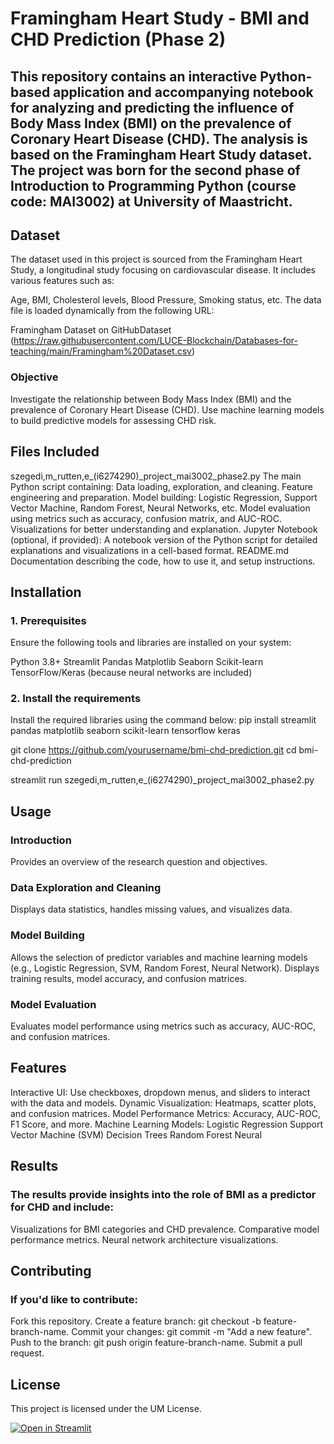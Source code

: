 # Framingham Heart Study - BMI and CHD Prediction (Phase 2)

## This repository contains an interactive Python-based application and accompanying notebook for analyzing and predicting the influence of Body Mass Index (BMI) on the prevalence of Coronary Heart Disease (CHD). The analysis is based on the Framingham Heart Study dataset. The project was born for the second phase of Introduction to Programming Python (course code: MAI3002) at University of Maastricht. 

## Dataset

The dataset used in this project is sourced from the Framingham Heart Study, a longitudinal study focusing on cardiovascular disease. It includes various features such as:

Age, BMI, Cholesterol levels, Blood Pressure, Smoking status, etc.
The data file is loaded dynamically from the following URL:

Framingham Dataset on GitHubDataset (https://raw.githubusercontent.com/LUCE-Blockchain/Databases-for-teaching/main/Framingham%20Dataset.csv)

### Objective
Investigate the relationship between Body Mass Index (BMI) and the prevalence of Coronary Heart Disease (CHD).
Use machine learning models to build predictive models for assessing CHD risk.

## Files Included

szegedi,m_rutten,e_(i6274290)_project_mai3002_phase2.py
The main Python script containing:
Data loading, exploration, and cleaning.
Feature engineering and preparation.
Model building: Logistic Regression, Support Vector Machine, Random Forest, Neural Networks, etc.
Model evaluation using metrics such as accuracy, confusion matrix, and AUC-ROC.
Visualizations for better understanding and explanation.
Jupyter Notebook (optional, if provided):
A notebook version of the Python script for detailed explanations and visualizations in a cell-based format.
README.md
Documentation describing the code, how to use it, and setup instructions.

## Installation

### 1. Prerequisites
Ensure the following tools and libraries are installed on your system:

Python 3.8+
Streamlit
Pandas
Matplotlib
Seaborn
Scikit-learn
TensorFlow/Keras (because neural networks are included)

### 2. Install the requirements
Install the required libraries using the command below:
pip install streamlit pandas matplotlib seaborn scikit-learn tensorflow keras

git clone https://github.com/yourusername/bmi-chd-prediction.git
cd bmi-chd-prediction

streamlit run szegedi,m_rutten,e_(i6274290)_project_mai3002_phase2.py

## Usage

### Introduction
Provides an overview of the research question and objectives.
### Data Exploration and Cleaning
Displays data statistics, handles missing values, and visualizes data.
### Model Building
Allows the selection of predictor variables and machine learning models (e.g., Logistic Regression, SVM, Random Forest, Neural Network).
Displays training results, model accuracy, and confusion matrices.
### Model Evaluation
Evaluates model performance using metrics such as accuracy, AUC-ROC, and confusion matrices.

## Features

Interactive UI: Use checkboxes, dropdown menus, and sliders to interact with the data and models.
Dynamic Visualization: Heatmaps, scatter plots, and confusion matrices.
Model Performance Metrics: Accuracy, AUC-ROC, F1 Score, and more.
Machine Learning Models:
Logistic Regression
Support Vector Machine (SVM)
Decision Trees
Random Forest
Neural 

## Results

### The results provide insights into the role of BMI as a predictor for CHD and include:

Visualizations for BMI categories and CHD prevalence.
Comparative model performance metrics.
Neural network architecture visualizations.

## Contributing

### If you'd like to contribute:

Fork this repository.
Create a feature branch: git checkout -b feature-branch-name.
Commit your changes: git commit -m "Add a new feature".
Push to the branch: git push origin feature-branch-name.
Submit a pull request.

## License

This project is licensed under the UM License.

[![Open in Streamlit](https://static.streamlit.io/badges/streamlit_badge_black_white.svg)](https://blank-app-template.streamlit.app/)

